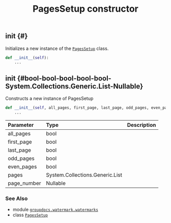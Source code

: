 ﻿---
title: PagesSetup constructor
second_title: GroupDocs.Watermark for Python via .NET API References
description: 
type: docs
url: /python-net/groupdocs.watermark.watermarks/pagessetup/__init__/
is_root: false
weight: 10
---

## __init__ {#}

Initializes a new instance of the [`PagesSetup`](/watermark/python-net/groupdocs.watermark.watermarks/pagessetup) class.



```python
def __init__(self):
    ...
```




## __init__ {#bool-bool-bool-bool-bool-System.Collections.Generic.List<int>-Nullable<int>}

Constructs a new instance of PagesSetup



```python
def __init__(self, all_pages, first_page, last_page, odd_pages, even_pages, pages, page_number):
    ...
```


| Parameter | Type | Description |
| :- | :- | :- |
| all_pages | bool |  |
| first_page | bool |  |
| last_page | bool |  |
| odd_pages | bool |  |
| even_pages | bool |  |
| pages | System.Collections.Generic.List<int> |  |
| page_number | Nullable<int> |  |



### See Also
* module [`groupdocs.watermark.watermarks`](../../)
* class [`PagesSetup`](/watermark/python-net/groupdocs.watermark.watermarks/pagessetup)
